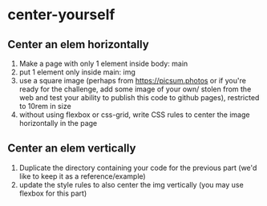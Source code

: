 # center-yourself

## Center an elem horizontally

1. Make a page with only 1 element inside body: main
1. put 1 element only inside main: img
1. use a square image (perhaps from https://picsum.photos or if you're ready for the challenge, add some image of your own/ stolen from the web and test your ability to publish this code to github pages), restricted to 10rem in size
1. without using flexbox or css-grid, write CSS rules to center the image horizontally in the page

## Center an elem vertically
1. Duplicate the directory containing your code for the previous part (we'd like to keep it as a reference/example)
1. update the style rules to also center the img vertically (you may use flexbox for this part)
